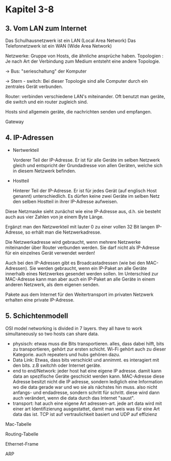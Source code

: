 # Kapitel 3-8

## 3. Vom LAN zum Internet
Das Schulhausnetzwerk ist ein LAN (Local Area Network)
Das Telefonnetzwerk ist ein WAN (Wide Area Network)

Netzwerke: Gruppe von Hosts, die ähnliche ansprüche haben. 
Topologien : Je nach Art der Verbindung zum Medium entsteht eine andere Topologie.

-> Bus: "serieschaltung" der Komputer

-> Stern - switch: Bei dieser Topologie sind alle Computer durch ein zentrales Gerät verbunden.

Router: verbinden verschiedene LAN's miteinander. Oft benutzt man geräte, die switch und ein router zugleich sind.

Hosts sind allgemein geräte, die nachrichten senden und empfangen.

Gateway

## 4. IP-Adressen
* Nertwerkteil
        
    Vorderer Teil der IP-Adresse.
    Er ist für alle Geräte im selben Netzwerk gleich und entspricht der Grundadresse von allen Geräten, welche sich in diesem Netzwerk befinden.
* Hostteil

    Hinterer Teil der IP-Adresse.
    Er ist für jedes Gerät (auf englisch Host genannt) unterschiedlich. Es dürfen keine zwei Geräte im selben Netz den selben Hostteil in ihrer IP-Adresse aufweisen.

Diese Netzmaske sieht zunächst wie eine IP-Adresse aus, d.h. sie besteht auch aus vier Zahlen von je einem Byte Länge.

Ergänzt man den Netzwerkteil mit lauter 0 zu einer vollen 32 Bit langen IP-Adresse, so erhält man die Netzwerkadresse.

Die Netzwerkadresse wird gebraucht, wenn mehrere Netzwerke miteinander über Router verbunden werden. Sie darf nicht als IP-Adresse für ein einzelnes Gerät verwendet werden!

Auch bei den IP-Adressen gibt es Broadcastadressen (wie bei den MAC-Adressen). Sie werden gebraucht, wenn ein IP-Paket an alle Geräte innerhalb eines Netzwerkes gesendet werden sollen. Im Unterschied zur MAC-Adresse kann man aber auch ein IP-Paket an alle Geräte in einem anderen Netzwerk, als dem eigenen senden.

Pakete aus dem Internet für den Weitertransport im privaten Netzwerk erhalten eine private IP-Adresse.

## 5. Schichtenmodell
OSI model
networking is divided in 7 layers. they all have to work simultaneously so two hosts can share data.
* physisch: etwas muss die Bits transportieren. alles, dass dabei hilft, bits zu transportieren, gehört zur ersten schicht. Wi-Fi gehört auch zu dieser Kategorie. auch repeaters und hubs gehören dazu. 
* Data Link: Etwas, dass bits verschickt und annimmt. es interagiert mit den bits. z.B switchh oder Internet geräte.
* end to end/Network: jeder host hat eine eigene IP adresse. damit kann data an spezifische Geräte geschickt werden kann.
MAC-Adresse
diese Adresse besitzt nicht die IP adresse, sondern lediglich eine Information wo die data gerade war und wo sie als nächstes hin muss. also nicht anfangs- und endadresse, sondern schritt für schritt. diese wird dann auch verändert, wenn die data durch das Internet "saust".
* transport: hat auch eine eigene Art adressen-art. jede art data wird mit einer art Identifizierung ausgestattet, damit man weis was für eine Art data das ist. TCP ist auf vertraulichkeit basiert und UDP auf effizienz



Mac-Tabelle

Routing-Tabelle

Ethernet-Frame

ARP